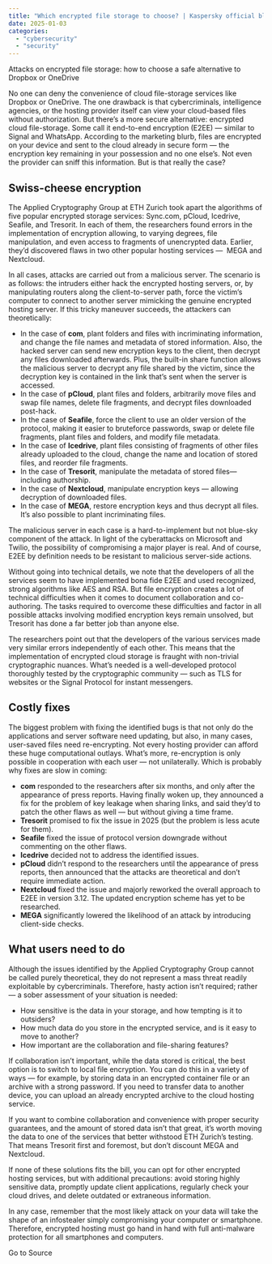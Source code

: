 ```yaml
---
title: "Which encrypted file storage to choose? | Kaspersky official blog"
date: 2025-01-03
categories: 
  - "cybersecurity"
  - "security"
---
```


Attacks on encrypted file storage: how to choose a safe alternative to Dropbox or OneDrive

No one can deny the convenience of cloud file-storage services like Dropbox or OneDrive. The one drawback is that cybercriminals, intelligence agencies, or the hosting provider itself can view your cloud-based files without authorization. But there’s a more secure alternative: encrypted cloud file-storage. Some call it end-to-end encryption (E2EE) — similar to Signal and WhatsApp. According to the marketing blurb, files are encrypted on your device and sent to the cloud already in secure form — the encryption key remaining in your possession and no one else’s. Not even the provider can sniff this information. But is that really the case?

## Swiss-cheese encryption

The Applied Cryptography Group at ETH Zurich took apart the algorithms of five popular encrypted storage services: Sync.com, pCloud, Icedrive, Seafile, and Tresorit. In each of them, the researchers found errors in the implementation of encryption allowing, to varying degrees, file manipulation, and even access to fragments of unencrypted data. Earlier, they’d discovered flaws in two other popular hosting services —  MEGA and Nextcloud.

In all cases, attacks are carried out from a malicious server. The scenario is as follows: the intruders either hack the encrypted hosting servers, or, by manipulating routers along the client-to-server path, force the victim’s computer to connect to another server mimicking the genuine encrypted hosting server. If this tricky maneuver succeeds, the attackers can theoretically:

- In the case of **com**, plant folders and files with incriminating information, and change the file names and metadata of stored information. Also, the hacked server can send new encryption keys to the client, then decrypt any files downloaded afterwards. Plus, the built-in share function allows the malicious server to decrypt any file shared by the victim, since the decryption key is contained in the link that’s sent when the server is accessed.
- In the case of **pCloud**, plant files and folders, arbitrarily move files and swap file names, delete file fragments, and decrypt files downloaded post-hack.
- In the case of **Seafile**, force the client to use an older version of the protocol, making it easier to bruteforce passwords, swap or delete file fragments, plant files and folders, and modify file metadata.
- In the case of **Icedrive**, plant files consisting of fragments of other files already uploaded to the cloud, change the name and location of stored files, and reorder file fragments.
- In the case of **Tresorit**, manipulate the metadata of stored files— including authorship.
- In the case of **Nextcloud**, manipulate encryption keys — allowing decryption of downloaded files.
- In the case of **MEGA**, restore encryption keys and thus decrypt all files. It’s also possible to plant incriminating files.

The malicious server in each case is a hard-to-implement but not blue-sky component of the attack. In light of the cyberattacks on Microsoft and Twilio, the possibility of compromising a major player is real. And of course, E2EE by definition needs to be resistant to malicious server-side actions.

Without going into technical details, we note that the developers of all the services seem to have implemented bona fide E2EE and used recognized, strong algorithms like AES and RSA. But file encryption creates a lot of technical difficulties when it comes to document collaboration and co-authoring. The tasks required to overcome these difficulties and factor in all possible attacks involving modified encryption keys remain unsolved, but Tresorit has done a far better job than anyone else.

The researchers point out that the developers of the various services made very similar errors independently of each other. This means that the implementation of encrypted cloud storage is fraught with non-trivial cryptographic nuances. What’s needed is a well-developed protocol thoroughly tested by the cryptographic community — such as TLS for websites or the Signal Protocol for instant messengers.

## Costly fixes

The biggest problem with fixing the identified bugs is that not only do the applications and server software need updating, but also, in many cases, user-saved files need re-encrypting. Not every hosting provider can afford these huge computational outlays. What’s more, re-encryption is only possible in cooperation with each user — not unilaterally. Which is probably why fixes are slow in coming:

- **com** responded to the researchers after six months, and only after the appearance of press reports. Having finally woken up, they announced a fix for the problem of key leakage when sharing links, and said they’d to patch the other flaws as well — but without giving a time frame.
- **Tresorit** promised to fix the issue in 2025 (but the problem is less acute for them).
- **Seafile** fixed the issue of protocol version downgrade without commenting on the other flaws.
- **Icedrive** decided not to address the identified issues.
- **pCloud** didn’t respond to the researchers until the appearance of press reports, then announced that the attacks are theoretical and don’t require immediate action.
- **Nextcloud** fixed the issue and majorly reworked the overall approach to E2EE in version 3.12. The updated encryption scheme has yet to be researched.
- **MEGA** significantly lowered the likelihood of an attack by introducing client-side checks.

## What users need to do

Although the issues identified by the Applied Cryptography Group cannot be called purely theoretical, they do not represent a mass threat readily exploitable by cybercriminals. Therefore, hasty action isn’t required; rather — a sober assessment of your situation is needed:

- How sensitive is the data in your storage, and how tempting is it to outsiders?
- How much data do you store in the encrypted service, and is it easy to move to another?
- How important are the collaboration and file-sharing features?

If collaboration isn’t important, while the data stored is critical, the best option is to switch to local file encryption. You can do this in a variety of ways — for example, by storing data in an encrypted container file or an archive with a strong password. If you need to transfer data to another device, you can upload an already encrypted archive to the cloud hosting service.

If you want to combine collaboration and convenience with proper security guarantees, and the amount of stored data isn’t that great, it’s worth moving the data to one of the services that better withstood ETH Zurich’s testing. That means Tresorit first and foremost, but don’t discount MEGA and Nextcloud.

If none of these solutions fits the bill, you can opt for other encrypted hosting services, but with additional precautions: avoid storing highly sensitive data, promptly update client applications, regularly check your cloud drives, and delete outdated or extraneous information.

In any case, remember that the most likely attack on your data will take the shape of an infostealer simply compromising your computer or smartphone. Therefore, encrypted hosting must go hand in hand with full anti-malware protection for all smartphones and computers.

Go to Source
